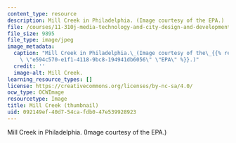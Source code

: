 ```yaml
---
content_type: resource
description: Mill Creek in Philadelphia. (Image courtesy of the EPA.)
file: /courses/11-310j-media-technology-and-city-design-and-development-spring-2002/092149ef40d754cafdb047e539928923_11-310js02-th.jpg
file_size: 9895
file_type: image/jpeg
image_metadata:
  caption: "Mill Creek in Philadelphia.\_(Image courtesy of the\_{{% resource_link\
    \ \"e594c570-e1f1-4118-9bc8-194941db6056\" \"EPA\" %}}.)"
  credit: ''
  image-alt: Mill Creek.
learning_resource_types: []
license: https://creativecommons.org/licenses/by-nc-sa/4.0/
ocw_type: OCWImage
resourcetype: Image
title: Mill Creek (thumbnail)
uid: 092149ef-40d7-54ca-fdb0-47e539928923
---
```

Mill Creek in Philadelphia. (Image courtesy of the EPA.)